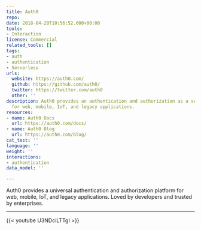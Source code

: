 ```yaml
---
title: Auth0
repo: 
date: 2018-04-20T10:56:52.000+00:00
tools:
- Interaction
license: Commercial
related_tools: []
tags:
- auth
- authentication
- Serverless
urls:
  website: https://auth0.com/
  github: https://github.com/auth0/
  twitter: https://twitter.com/auth0
  other: ''
description: Auth0 provides an authentication and authorization as a service platform
  for web, mobile, IoT, and legacy applications.
resources:
- name: Auth0 Docs
  url: https://auth0.com/docs/
- name: Auth0 Blog
  url: https://auth0.com/blog/
cat_test: ''
language: ''
weight: ''
interactions:
- authentication
data_model: ''

---
```

Auth0 provides a universal authentication and authorization platform for web, mobile, IoT, and legacy applications. Loved by developers and trusted by enterprises.

--- 

{{< youtube U3NDciLTTgI >}}